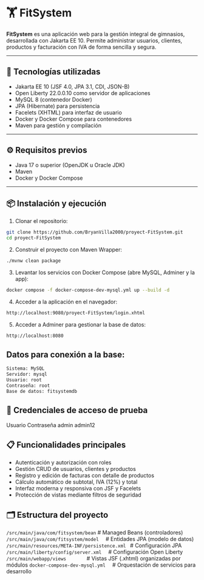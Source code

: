 # 🏋️ FitSystem

**FitSystem** es una aplicación web para la gestión integral de gimnasios, desarrollada con Jakarta EE 10. Permite administrar usuarios, clientes, productos y facturación con IVA de forma sencilla y segura.

---

## 🚀 Tecnologías utilizadas

- Jakarta EE 10 (JSF 4.0, JPA 3.1, CDI, JSON-B)  
- Open Liberty 22.0.0.10 como servidor de aplicaciones  
- MySQL 8 (contenedor Docker)  
- JPA (Hibernate) para persistencia  
- Facelets (XHTML) para interfaz de usuario  
- Docker y Docker Compose para contenedores  
- Maven para gestión y compilación  

---

## ⚙️ Requisitos previos

- Java 17 o superior (OpenJDK u Oracle JDK)  
- Maven  
- Docker y Docker Compose  

---

## 📦 Instalación y ejecución

1. Clonar el repositorio:

```bash
git clone https://github.com/BryanVilla2000/proyect-FitSystem.git
cd proyect-FitSystem
```
2. Construir el proyecto con Maven Wrapper:
```bash
./mvnw clean package
```
3. Levantar los servicios con Docker Compose (abre MySQL, Adminer y la app):
```bash
docker compose -f docker-compose-dev-mysql.yml up --build -d
```
4. Acceder a la aplicación en el navegador:
```bash
http://localhost:9080/proyect-FitSystem/login.xhtml
```
5. Acceder a Adminer para gestionar la base de datos:
```bash
http://localhost:8080
```
## Datos para conexión a la base:
```bash
Sistema: MySQL
Servidor: mysql
Usuario: root
Contraseña: root
Base de datos: fitsystemdb
```
## 🔐 Credenciales de acceso de prueba
Usuario	Contraseña
admin	admin12

## 📋 Funcionalidades principales
- Autenticación y autorización con roles
- Gestión CRUD de usuarios, clientes y productos
- Registro y edición de facturas con detalle de productos
- Cálculo automático de subtotal, IVA (12%) y total
- Interfaz moderna y responsiva con JSF y Facelets
- Protección de vistas mediante filtros de seguridad

## 🗂️ Estructura del proyecto

`/src/main/java/com/fitsystem/bean`        # Managed Beans (controladores)
`/src/main/java/com/fitsystem/model  `     # Entidades JPA (modelo de datos)
`/src/main/resources/META-INF/persistence.xml ` # Configuración JPA
`/src/main/liberty/config/server.xml  `    # Configuración Open Liberty
`/src/main/webapp/views       `             # Vistas JSF (.xhtml) organizadas por módulos
`docker-compose-dev-mysql.yml  `            # Orquestación de servicios para desarrollo
